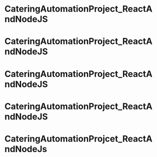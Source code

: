 # CateringAutomationProject_ReactAndNodeJS
# CateringAutomationProject_ReactAndNodeJS
# CateringAutomationProject_ReactAndNodeJS
# CateringAutomationProject_ReactAndNodeJS
# CateringAutomationProjcet_ReactAndNodeJs
